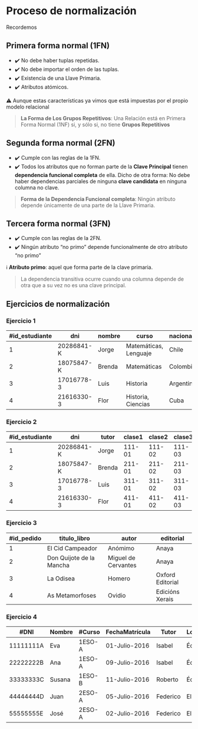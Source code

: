 # Proceso de normalización

Recordemos

## Primera forma normal (1FN)

- ✔️ No debe haber tuplas repetidas.
- ✔️ No debe importar el orden de las tuplas.
- ✔️ Existencia de una Llave Primaria.
- ✔️ Atributos atómicos.

⚠️ Aunque estas características ya vimos que está impuestas por el propio modelo relacional

>**La Forma de Los Grupos Repetitivos**: Una Relación está en Primera Forma Normal (1NF) si, y sólo si, no tiene **Grupos Repetitivos**

## Segunda forma normal (2FN)

- ✔️ Cumple con las reglas de la 1FN.
- ✔️ Todos los atributos que no forman parte de la **Clave Principal** tienen **dependencia funcional completa** de ella. Dicho de otra forma: No debe haber dependencias parciales de ninguna **clave candidata** en ninguna columna no clave.

>**Forma de la Dependencia Funcional completa**: Ningún atributo depende únicamente de una parte de la Llave Primaria.

## Tercera forma normal (3FN)

- ✔️ Cumple con las reglas de la 2FN.
- ✔️ Ningún atributo “no primo” depende funcionalmente de otro atributo “no primo”

ℹ️ **Atributo primo**: aquel que forma parte de la clave primaria.

>La dependencia transitiva ocurre cuando una columna depende de otra que a su vez no es una clave principal.

## Ejercicios de normalización

### Ejercicio 1

| #id_estudiante | dni | nombre | curso | nacionalidad |
| ------------- | --- | ------ | ----- | ------------ |
| 1 | 20286841-K | Jorge | 	Matemáticas, Lenguaje |	Chile |
| 2 | 18075847-K | Brenda | Matemáticas| Colombia |
| 3 | 17016778-3 | Luis	 | Historia | Argentina |
| 4 | 21616330-3 | Flor	 | Historia, Ciencias |	Cuba |

### Ejercicio 2

| #id_estudiante | dni | tutor | clase1 | clase2 | clase3 |
| ------------- | --- | ----- | ---- | ------ | ------ |
| 1 | 20286841-K | Jorge | 111-01 |	111-02 | 111-03 |
| 2 | 18075847-K | Brenda | 211-01 |	211-02 | 211-03 |
| 3 | 17016778-3 | Luis	 | 311-01 |	311-02 | 311-03 |
| 4 | 21616330-3 | Flor	 | 411-01 |	411-02 | 411-03 |

### Ejercicio 3

| #id_pedido | titulo_libro | autor | editorial |
| ----------| ------------ | ----- | --------- |
| 1 | El Cid Campeador | Anómimo | Anaya |
| 2 | Don Quijote de la Mancha | Miguel de Cervantes | Anaya |
| 3 | La Odisea | Homero | Oxford Editorial |
| 4 | As Metamorfoses | Ovidio | Edicións Xerais |

### Ejercicio 4

| #DNI | Nombre | #Curso | FechaMatrícula | Tutor | LocalidadAlumno | ProvinciaAlumno |
| --- | ------ | ----- | -------------- | ----- | --------------- | --------------- |
| 11111111A | Eva | 1ESO-A | 01-Julio-2016 | Isabel | Écija | Sevilla |
| 22222222B | Ana | 1ESO-A | 09-Julio-2016 | Isabel | Écija | Sevilla |
| 33333333C | Susana | 1ESO-B | 11-Julio-2016 | Roberto | Écija | Sevilla |
| 44444444D | Juan | 2ESO-A | 05-Julio-2016 | Federico | El Villar | Córdoba |
| 55555555E | José | 2ESO-A | 02-Julio-2016 | Federico | El Villar | Córdoba |
